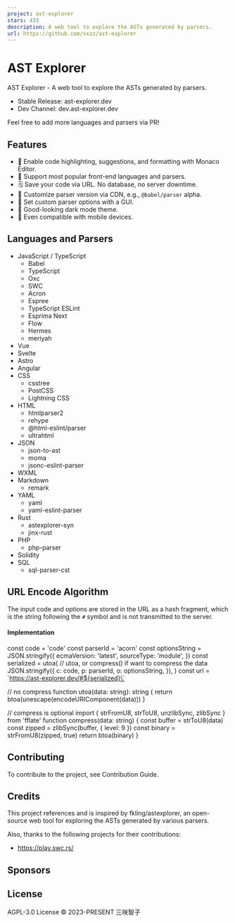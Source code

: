 ```yaml
---
project: ast-explorer
stars: 433
description: A web tool to explore the ASTs generated by parsers.
url: https://github.com/sxzz/ast-explorer
---
```


AST Explorer
============

AST Explorer - A web tool to explore the ASTs generated by parsers.

-   Stable Release: ast-explorer.dev
-   Dev Channel: dev.ast-explorer.dev

Feel free to add more languages and parsers via PR!

Features
--------

-   🦾 Enable code highlighting, suggestions, and formatting with Monaco Editor.
-   🤩 Support most popular front-end languages and parsers.
-   🗒️ Save your code via URL. No database, no server downtime.
-   🐙 Customize parser version via CDN, e.g., `@babel/parser` alpha.
-   🌈 Set custom parser options with a GUI.
-   🌚 Good-looking dark mode theme.
-   📱 Even compatible with mobile devices.

Languages and Parsers
---------------------

-   JavaScript / TypeScript
    -   Babel
    -   TypeScript
    -   Oxc
    -   SWC
    -   Acron
    -   Espree
    -   TypeScript ESLint
    -   Esprima Next
    -   Flow
    -   Hermes
    -   meriyah
-   Vue
-   Svelte
-   Astro
-   Angular
-   CSS
    -   csstree
    -   PostCSS
    -   Lightning CSS
-   HTML
    -   htmlparser2
    -   rehype
    -   @html-eslint/parser
    -   ultrahtml
-   JSON
    -   json-to-ast
    -   moma
    -   jsonc-eslint-parser
-   WXML
-   Markdown
    -   remark
-   YAML
    -   yaml
    -   yaml-eslint-parser
-   Rust
    -   astexplorer-syn
    -   jinx-rust
-   PHP
    -   php-parser
-   Solidity
-   SQL
    -   sql-parser-cst

URL Encode Algorithm
--------------------

The input code and options are stored in the URL as a hash fragment, which is the string following the `#` symbol and is not transmitted to the server.

#### Implementation

const code \= 'code'
const parserId \= 'acorn'
const optionsString \= JSON.stringify({
  ecmaVersion: 'latest',
  sourceType: 'module',
})
const serialized \= utoa(
  // utoa, or compress() if want to compress the data
  JSON.stringify({
    c: code,
    p: parserId,
    o: optionsString,
  }),
)
const url \= \`https://ast-explorer.dev/#${serialized}\`

// no compress
function utoa(data: string): string {
  return btoa(unescape(encodeURIComponent(data)))
}

// compress is optional
import { strFromU8, strToU8, unzlibSync, zlibSync } from 'fflate'
function compress(data: string) {
  const buffer \= strToU8(data)
  const zipped \= zlibSync(buffer, { level: 9 })
  const binary \= strFromU8(zipped, true)
  return btoa(binary)
}

Contributing
------------

To contribute to the project, see Contribution Guide.

Credits
-------

This project references and is inspired by fkling/astexplorer, an open-source web tool for exploring the ASTs generated by various parsers.

Also, thanks to the following projects for their contributions:

-   https://play.swc.rs/

Sponsors
--------

License
-------

AGPL-3.0 License © 2023-PRESENT 三咲智子
